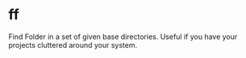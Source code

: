 # ff
Find Folder in a set of given base directories. Useful if you have your projects cluttered around your system.
